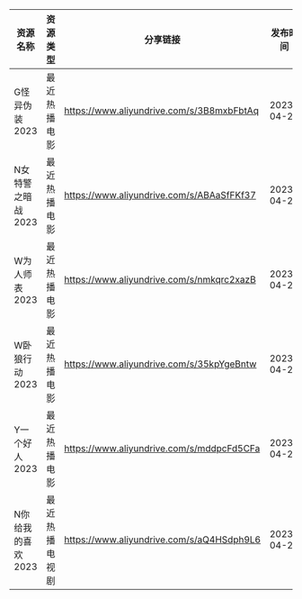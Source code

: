 | 资源名称        | 资源类型    | 分享链接                                      | 发布时间       |
| ----------- | ------- | ----------------------------------------- | ---------- |
| G怪异伪装2023   | 最近热播电影  | https://www.aliyundrive.com/s/3B8mxbFbtAq | 2023-04-25 |
| N女特警之暗战2023 | 最近热播电影  | https://www.aliyundrive.com/s/ABAaSfFKf37 | 2023-04-25 |
| W为人师表2023   | 最近热播电影  | https://www.aliyundrive.com/s/nmkqrc2xazB | 2023-04-25 |
| W卧狼行动2023   | 最近热播电影  | https://www.aliyundrive.com/s/35kpYgeBntw | 2023-04-25 |
| Y一个好人2023   | 最近热播电影  | https://www.aliyundrive.com/s/mddpcFd5CFa | 2023-04-25 |
| N你给我的喜欢2023 | 最近热播电视剧 | https://www.aliyundrive.com/s/aQ4HSdph9L6 | 2023-04-25 |
